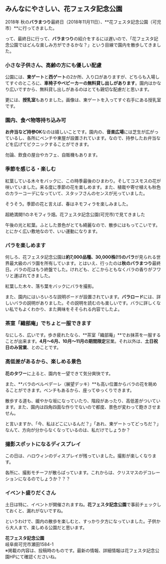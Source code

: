 ## みんなにやさしい、花フェスタ記念公園

2018年
秋の**バラまつり**最終日（2018年11月11日）、**花フェスタ記念公園（可児市）**に行ってきました。

って、最終日に行って、**バラまつり**の紹介をするには遅いので、「花フェスタ記念公園ではどんな楽しみ方ができるかな？」という目線で園内を散歩してきました。

### 小さな子供さん、高齢の方にも優しい配慮

公園には、**東ゲート**と**西ゲート**の2か所、入り口がありますが、どちらも入場してすぐのところに、**車椅子やベビーカーの無料貸し出しがあります**。園内はかなり広いですから、無料貸し出しがあるのはとても親切な配慮だと思います。

更には、**授乳室**もありました。画像は、東ゲートを入ってすぐ右手にある授乳室です。

### 園内、食べ物等持ち込み可

**お弁当など持参OK**なのは嬉しいことです。園内の、**音楽広場**には芝生が広がっているし、各所にベンチや東屋が設置されています。なので、持参したお弁当などを広げてピクニックすることができます。

勿論、飲食の屋台やカフェ、自販機もあります。

### 季節を感じる・楽しむ

紅葉している木々をバックに、この時季最後のひまわり。そしてコスモスの花が咲いていました。来る度に季節の花を楽しめます。また、植栽や寄せ植えも秋色のカラーコーデになっていて、スタッフさんのセンスが光っていました。

そうそう。季節の花と言えば、春はネモフィラを楽しみました。

超絶満開!!のネモフィラ畑。花フェスタ記念公園(可児市)で見てきました

午後の光と紅葉。ふとした景色がとても綺麗なので、散歩にはもってこいです。とにかく広い敷地なので、いい運動になります。

### バラを楽しめます

何しろ、花フェスタ記念公園は**約7,000品種、30,000株(!!)のバラ**が見られる世界最大級のバラ園を所有しています。とはいえ、行ったのは**秋のバラまつり**最終日。バラの花はもう終盤でした。けれども、どこからともなくバラの香りがフワリと運ばれてきました。

紅葉した木々、落ち葉をバックにバラを撮影。

また、園内にはいろいろな説明ボードが設置されています。**バラロード**には、詳しいバラの説明がありました。その説明を読むのも楽しいです。バラに詳しくない私でもよくわかり、また興味をそそられる内容でしたよ。

### 茶室「織部庵」でちょと一服できます

なにしろ、広いです。歩き疲れたなら、**茶室「織部庵」**でお抹茶を一服することが出来ます。**4月～6月、10月～11月の期間限定**営業。それ以外は、**土日祝日のみ営業**、とのことです。

### 高低差があるから、楽しめる景色

**花のタワー**に上ると、園内を一望できて気分爽快です。

また、**バラのベルベデーレ（展望デッキ）**も高い位置からバラの花を眺めることができます。ベンチもあるから、座ってゆっくりできます。

散歩する道も、緩やかな坂になっていたり、階段があったり、高低差がついています。また、園内は四角四面な作りでないので都度、景色が変わって飽きさせません。

と言いますか、「今、私はどこにいるんだ？」「あれ、東ゲートってどっちだ？」なんて、方向が分からなくなっているのは、私だけでしょうか？

### 撮影スポットになるディスプレイ

この日は、ハロウィンのディスプレイが残っていました。撮影が楽しくなります。

各所に、撮影モチーフが散らばっています。これからは、クリスマスのデコレーションになるのでしょうか？？？

### イベント盛りだくさん

土日は特に、イベントが開催されますね。**花フェスタ記念公園**で事前チェックしておくと、漏れがないですね。

というわけで、園内の散歩を楽しむと、すっかり夕方になっていました。子供から大人まで、楽しめる公園だと思います。

**花フェスタ記念公園**  
岐阜県可児市瀬田1584-1  
※掲載の内容は、投稿時のものです。最新の情報、詳細情報は花フェスタ記念公園HPにて確認くださいね。  


